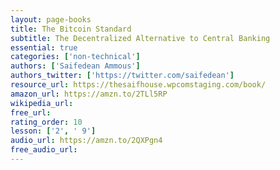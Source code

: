 ```yaml
---
layout: page-books
title: The Bitcoin Standard
subtitle: The Decentralized Alternative to Central Banking
essential: true
categories: ['non-technical']
authors: ['Saifedean Ammous']
authors_twitter: ['https://twitter.com/saifedean']
resource_url: https://thesaifhouse.wpcomstaging.com/book/
amazon_url: https://amzn.to/2TLl5RP
wikipedia_url: 
free_url: 
rating_order: 10
lesson: ['2', ' 9']
audio_url: https://amzn.to/2QXPgn4
free_audio_url: 
---
```

